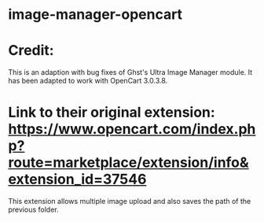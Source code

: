 # image-manager-opencart

# Credit:
This is an adaption with bug fixes of Ghst's Ultra Image Manager module. It has been adapted to work with OpenCart 3.0.3.8.

# Link to their original extension: https://www.opencart.com/index.php?route=marketplace/extension/info&extension_id=37546

This extension allows multiple image upload and also saves the path of the previous folder.


